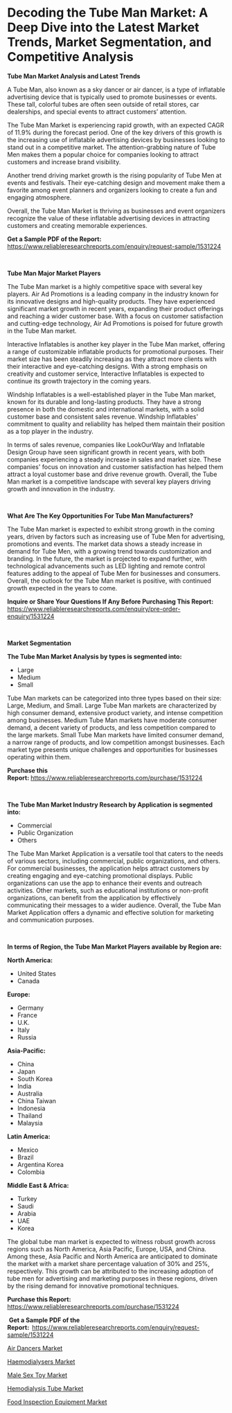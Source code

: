 <p><h1>Decoding the Tube Man Market: A Deep Dive into the Latest Market Trends, Market Segmentation, and Competitive Analysis</h1></p><p><strong>Tube Man Market Analysis and Latest Trends</strong></p>
<p><p>A Tube Man, also known as a sky dancer or air dancer, is a type of inflatable advertising device that is typically used to promote businesses or events. These tall, colorful tubes are often seen outside of retail stores, car dealerships, and special events to attract customers’ attention.</p><p>The Tube Man Market is experiencing rapid growth, with an expected CAGR of 11.9% during the forecast period. One of the key drivers of this growth is the increasing use of inflatable advertising devices by businesses looking to stand out in a competitive market. The attention-grabbing nature of Tube Men makes them a popular choice for companies looking to attract customers and increase brand visibility.</p><p>Another trend driving market growth is the rising popularity of Tube Men at events and festivals. Their eye-catching design and movement make them a favorite among event planners and organizers looking to create a fun and engaging atmosphere.</p><p>Overall, the Tube Man Market is thriving as businesses and event organizers recognize the value of these inflatable advertising devices in attracting customers and creating memorable experiences.</p></p>
<p><strong>Get a Sample PDF of the Report:&nbsp;</strong> <a href="https://www.reliableresearchreports.com/enquiry/request-sample/1531224">https://www.reliableresearchreports.com/enquiry/request-sample/1531224</a></p>
<p>&nbsp;</p>
<p><strong>Tube Man Major Market Players</strong></p>
<p><p>The Tube Man market is a highly competitive space with several key players. Air Ad Promotions is a leading company in the industry known for its innovative designs and high-quality products. They have experienced significant market growth in recent years, expanding their product offerings and reaching a wider customer base. With a focus on customer satisfaction and cutting-edge technology, Air Ad Promotions is poised for future growth in the Tube Man market.</p><p>Interactive Inflatables is another key player in the Tube Man market, offering a range of customizable inflatable products for promotional purposes. Their market size has been steadily increasing as they attract more clients with their interactive and eye-catching designs. With a strong emphasis on creativity and customer service, Interactive Inflatables is expected to continue its growth trajectory in the coming years.</p><p>Windship Inflatables is a well-established player in the Tube Man market, known for its durable and long-lasting products. They have a strong presence in both the domestic and international markets, with a solid customer base and consistent sales revenue. Windship Inflatables' commitment to quality and reliability has helped them maintain their position as a top player in the industry.</p><p>In terms of sales revenue, companies like LookOurWay and Inflatable Design Group have seen significant growth in recent years, with both companies experiencing a steady increase in sales and market size. These companies' focus on innovation and customer satisfaction has helped them attract a loyal customer base and drive revenue growth. Overall, the Tube Man market is a competitive landscape with several key players driving growth and innovation in the industry.</p></p>
<p>&nbsp;</p>
<p><strong>What Are The Key Opportunities For Tube Man Manufacturers?</strong></p>
<p><p>The Tube Man market is expected to exhibit strong growth in the coming years, driven by factors such as increasing use of Tube Men for advertising, promotions and events. The market data shows a steady increase in demand for Tube Men, with a growing trend towards customization and branding. In the future, the market is projected to expand further, with technological advancements such as LED lighting and remote control features adding to the appeal of Tube Men for businesses and consumers. Overall, the outlook for the Tube Man market is positive, with continued growth expected in the years to come.</p></p>
<p><strong>Inquire or Share Your Questions If Any Before Purchasing This Report:</strong> <a href="https://www.reliableresearchreports.com/enquiry/pre-order-enquiry/1531224">https://www.reliableresearchreports.com/enquiry/pre-order-enquiry/1531224</a></p>
<p>&nbsp;</p>
<p><strong>Market Segmentation</strong></p>
<p><strong>The Tube Man Market Analysis by types is segmented into:</strong></p>
<p><ul><li>Large</li><li>Medium</li><li>Small</li></ul></p>
<p><p>Tube Man markets can be categorized into three types based on their size: Large, Medium, and Small. Large Tube Man markets are characterized by high consumer demand, extensive product variety, and intense competition among businesses. Medium Tube Man markets have moderate consumer demand, a decent variety of products, and less competition compared to the large markets. Small Tube Man markets have limited consumer demand, a narrow range of products, and low competition amongst businesses. Each market type presents unique challenges and opportunities for businesses operating within them.</p></p>
<p><strong>Purchase this Report:&nbsp;</strong><a href="https://www.reliableresearchreports.com/purchase/1531224">https://www.reliableresearchreports.com/purchase/1531224</a></p>
<p>&nbsp;</p>
<p><strong>The Tube Man Market Industry Research by Application is segmented into:</strong></p>
<p><ul><li>Commercial</li><li>Public Organization</li><li>Others</li></ul></p>
<p><p>The Tube Man Market Application is a versatile tool that caters to the needs of various sectors, including commercial, public organizations, and others. For commercial businesses, the application helps attract customers by creating engaging and eye-catching promotional displays. Public organizations can use the app to enhance their events and outreach activities. Other markets, such as educational institutions or non-profit organizations, can benefit from the application by effectively communicating their messages to a wider audience. Overall, the Tube Man Market Application offers a dynamic and effective solution for marketing and communication purposes.</p></p>
<p>&nbsp;</p>
<p><strong>In terms of Region, the Tube Man Market Players available by Region are:</strong></p>
<p>
    <p> <strong> North America: </strong>
        <ul>
            <li>United States</li>
            <li>Canada</li>
        </ul>
        </p> 
    <p> <strong> Europe: </strong>
        <ul>
            <li>Germany</li>
            <li>France</li>
            <li>U.K.</li>
            <li>Italy</li>
            <li>Russia</li>
        </ul>
        </p> 
    <p> <strong> Asia-Pacific: </strong>
        <ul>
            <li>China</li>
            <li>Japan</li>
            <li>South Korea</li>
            <li>India</li>
            <li>Australia</li>
            <li>China Taiwan</li>
            <li>Indonesia</li>
            <li>Thailand</li>
            <li>Malaysia</li>
        </ul>
        </p> 
    <p> <strong> Latin America: </strong>
        <ul>
            <li>Mexico</li>
            <li>Brazil</li>
            <li>Argentina Korea</li>
            <li>Colombia</li>
        </ul>
        </p> 
    <p> <strong> Middle East & Africa: </strong>
        <ul>
            <li>Turkey</li>
            <li>Saudi</li>
            <li>Arabia</li>
            <li>UAE</li>
            <li>Korea</li>
        </ul>
    </p>
    </p>
<p><p>The global tube man market is expected to witness robust growth across regions such as North America, Asia Pacific, Europe, USA, and China. Among these, Asia Pacific and North America are anticipated to dominate the market with a market share percentage valuation of 30% and 25%, respectively. This growth can be attributed to the increasing adoption of tube men for advertising and marketing purposes in these regions, driven by the rising demand for innovative promotional techniques.</p></p>
<p><strong>Purchase this Report: </strong><a href="https://www.reliableresearchreports.com/purchase/1531224">https://www.reliableresearchreports.com/purchase/1531224</a></p>
<p>&nbsp;<strong>Get a Sample PDF of the Report:&nbsp;&nbsp;</strong><a href="https://www.reliableresearchreports.com/enquiry/request-sample/1531224">https://www.reliableresearchreports.com/enquiry/request-sample/1531224</a></p>
<p><strong></strong></p>
<p><p><a href="https://github.com/Whitneyboyettebo9kiw7yr13/Market-Research-Report-List-1/blob/main/air-dancers-market.md">Air Dancers Market</a></p><p><a href="https://issuu.com/reportprime-2/docs/haemodialysers-market-size-2030.pptx">Haemodialysers Market</a></p><p><a href="https://florentine-yuzu-f42.notion.site/Male-Sex-Toy-Market-Centers-on-Aspects-such-as-Market-Growth-Market-Share-Market-Opportunity-and--2834239400d0449dbf8d007503e157ea">Male Sex Toy Market</a></p><p><a href="https://issuu.com/reportprime-2/docs/hemodialysis-tube-market-size-2030.pptx">Hemodialysis Tube Market</a></p><p><a href="https://view.publitas.com/reportprime-1/food-inspection-equipment-market-size-growth-and-forecast-from-2023-2030/">Food Inspection Equipment Market</a></p></p>